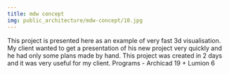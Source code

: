 ```yaml
---
title: mdw concept
img: public_architecture/mdw-concept/10.jpg
---
```

This project is presented here as an example of very fast 3d visualisation. My client wanted to get a presentation of his new project very quickly and he had only some plans made by hand. This project was created in 2 days and it was very useful for my client.
Programs - Archicad 19 + Lumion 6
